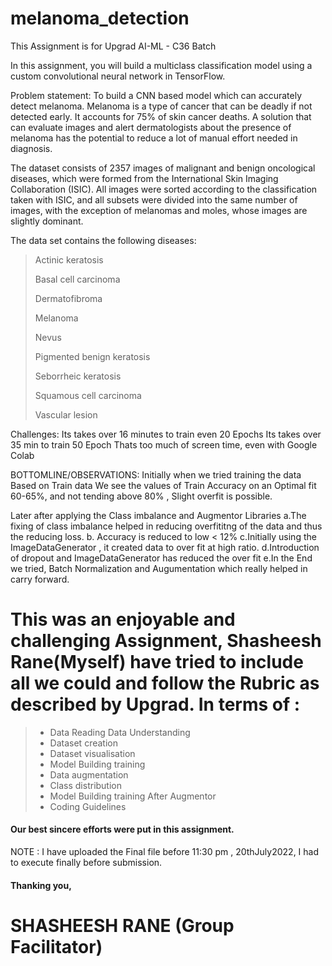 # melanoma_detection
This Assignment is for Upgrad AI-ML - C36 Batch

In this assignment, you will build a multiclass classification model using a custom convolutional neural network in TensorFlow. 

 

Problem statement: To build a CNN based model which can accurately detect melanoma. Melanoma is a type of cancer that can be deadly if not detected early. It accounts for 75% of skin cancer deaths. A solution that can evaluate images and alert dermatologists about the presence of melanoma has the potential to reduce a lot of manual effort needed in diagnosis.



The dataset consists of 2357 images of malignant and benign oncological diseases, which were formed from the International Skin Imaging Collaboration (ISIC). All images were sorted according to the classification taken with ISIC, and all subsets were divided into the same number of images, with the exception of melanomas and moles, whose images are slightly dominant.


The data set contains the following diseases:

 > Actinic keratosis
 > 
 > Basal cell carcinoma
 > 
 > Dermatofibroma
 > 
 > Melanoma
 > 
 > Nevus
 > 
 > Pigmented benign keratosis
 > 
 > Seborrheic keratosis
 > 
 > Squamous cell carcinoma
 > 
 > Vascular lesion

Challenges:
Its takes over 16 minutes to train even 20 Epochs
Its takes over 35 min to train 50 Epoch Thats too much of screen time, even with Google Colab


BOTTOMLINE/OBSERVATIONS:
Initially when we tried training the data
Based on Train data We see the values of Train Accuracy on an Optimal fit 60-65%, and not tending above 80% , Slight overfit is possible.

Later after applying the Class imbalance and Augmentor Libraries
a.The fixing of class imbalance helped in reducing overfititng of the data and thus the reducing loss.
b. Accuracy is reduced to low < 12%
c.Initially using the ImageDataGenerator , it created data to over fit at high ratio.
d.Introduction of dropout and ImageDataGenerator has reduced the over fit
e.In the End we tried, Batch Normalization and Augumentation which really helped in carry forward.



# This was an enjoyable and challenging Assignment, Shasheesh Rane(Myself) have tried to include all we could and follow the Rubric as described by Upgrad. In terms of :

> - Data Reading Data Understanding
> - Dataset creation
> - Dataset visualisation
> - Model Building  training
> - Data augmentation
> - Class distribution
> - Model Building  training  After Augmentor
> - Coding Guidelines

####  Our best sincere efforts were put in this assignment.

NOTE : I have uploaded the Final file before 11:30 pm , 20thJuly2022, I had to execute finally before submission.

#### Thanking you,

# SHASHEESH RANE (Group Facilitator)
